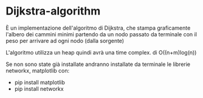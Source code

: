 # Dijkstra-algorithm
È un implementazione dell'algoritmo di Dijkstra, che stampa graficamente l'albero dei cammini minimi partendo da un nodo passato da terminale con il peso per arrivare ad ogni nodo (dalla sorgente)

L'algoritmo utilizza un heap quindi avrà una time complex. di O((n+m)log(n)) 

Se non sono state già installate andranno installate da terminale le librerie networkx, matplotlib con:
- pip install matplotlib
- pip install networkx

